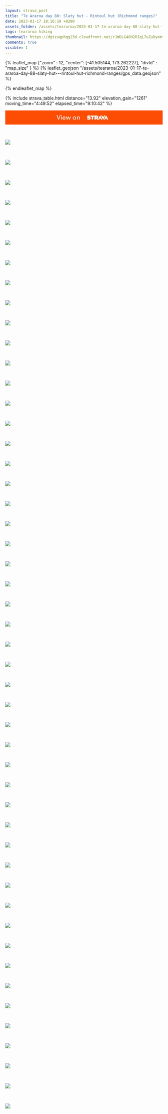 ```yaml
---
layout: strava_post
title: "Te Araroa day 88: Slaty hut - Rintoul hut (Richmond ranges)"
date: 2023-01-17 18:16:19 +0200
assets_folder: /assets/teararoa/2023-01-17-te-araroa-day-88-slaty-hut---rintoul-hut-richmond-ranges
tags: teararoa hiking
thumbnail: https://dgtzuqphqg23d.cloudfront.net/rJWDLG40H2RIqL7uZuDyomtdmGQp39s-0dzyNHzz6k0-1024x768.jpg
comments: true
visible: 1
---
```



{% leaflet_map {"zoom" : 12,
                  "center": [-41.505144, 173.262227],
                 "divId" : "map_size" } %}
    {% leaflet_geojson "/assets/teararoa/2023-01-17-te-araroa-day-88-slaty-hut---rintoul-hut-richmond-ranges/gps_data.geojson" %}

{% endleaflet_map %}





{% include strava_table.html distance="13.92" elevation_gain="1261" moving_time="4:49:52" elapsed_time="9:10:42" %}

[![](/assets/strava.jpg)](https://www.strava.com/activities/8410226425)


<br />

![](https://dgtzuqphqg23d.cloudfront.net/rJWDLG40H2RIqL7uZuDyomtdmGQp39s-0dzyNHzz6k0-1024x768.jpg)


<br />

![](https://dgtzuqphqg23d.cloudfront.net/pW3H-RLLpwWY_sm4fysVQPQX8nktsCPWnS28UIoj1Yo-1024x768.jpg)


<br />

![](https://dgtzuqphqg23d.cloudfront.net/KonPf4bskA-JV8S38JpQ1FfplE1YVsIdz9TbHjCGw4g-1024x768.jpg)


<br />

![](https://dgtzuqphqg23d.cloudfront.net/ZvCUQgKY7aAWHFAaisLVIYDL-IbHgoyH7U6hC_wlPW8-1024x768.jpg)


<br />

![](https://dgtzuqphqg23d.cloudfront.net/pkxEFAJnzQVN2M7aFo9EZAvEEdP746obnb8dyLenjKY-1024x768.jpg)


<br />

![](https://dgtzuqphqg23d.cloudfront.net/HPT7Rd4etBFlTYXX_usbE5EAEmGhfyqU4SB81mUSPlk-1024x768.jpg)


<br />

![](https://dgtzuqphqg23d.cloudfront.net/1CyBct9V6-hUyEuX2_pXz0jrcTfCuKEAO8qjNC0RBpQ-1024x768.jpg)


<br />

![](https://dgtzuqphqg23d.cloudfront.net/_EeTEExOhesDWz06GqSp58qFoWEsQKc9Cers-QPt95I-1024x768.jpg)


<br />

![](https://dgtzuqphqg23d.cloudfront.net/zs8LomIzGjNB0GIPzjYxfWtEjMi9KXmTd3hxTW0Y9v8-1024x768.jpg)


<br />

![](https://dgtzuqphqg23d.cloudfront.net/XtSuQqljmzEB1NFqTWDpUuAuZ-2CsiFm_uNP-qhy6_c-1024x768.jpg)


<br />

![](https://dgtzuqphqg23d.cloudfront.net/EkHOCGCgIME4hMrD8mdLCmduOZ4vTVBBojKNJnIn_Y8-576x1024.jpg)


<br />

![](https://dgtzuqphqg23d.cloudfront.net/gZwmL0kSs9BWj0S2OHWmzvN6f4SoKIN6J8ixGWRXstU-1024x768.jpg)


<br />

![](https://dgtzuqphqg23d.cloudfront.net/_E-dism0Un2Qj9gqa851TKF4dVMWP5WaI8WHJycFVxY-1024x768.jpg)


<br />

![](https://dgtzuqphqg23d.cloudfront.net/YW2KSNwloiih7xCS-RIN5lVkW3-3vppNIofks4vUBTk-1024x768.jpg)


<br />

![](https://dgtzuqphqg23d.cloudfront.net/QFAsqC3amkOwn0ol6jhlxUQUy3xLQ17XXzj_vrM1YHg-768x1024.jpg)


<br />

![](https://dgtzuqphqg23d.cloudfront.net/-WH58ADXIgtRAmGCJMCvihKmEelYSEBnTDEE0LkBxPE-1024x768.jpg)


<br />

![](https://dgtzuqphqg23d.cloudfront.net/5Yk596sosGEvyNLwlhrXyhMLw6UwWpsXvzOKOS3w3QQ-768x1024.jpg)


<br />

![](https://dgtzuqphqg23d.cloudfront.net/ZcEArm1NE2piG_FlX5HWnI2WZt6_KL4heS47UD7midg-768x1024.jpg)


<br />

![](https://dgtzuqphqg23d.cloudfront.net/dR92Asi0OD60OOKcV7gOzx2i74jOsZ1On5DD-WLAWIA-1024x689.jpg)


<br />

![](https://dgtzuqphqg23d.cloudfront.net/SLe3x2b4Zr-sx5Y_9Hf0mYx_U3bo8hkl1dyQ6-z3Lco-1024x768.jpg)


<br />

![](https://dgtzuqphqg23d.cloudfront.net/Tp9byXaPQyKowkdq9rMJJQGqo6o9dFQonxyAkyhPKyk-1024x768.jpg)


<br />

![](https://dgtzuqphqg23d.cloudfront.net/2kLBvpiCWV12Tp3TNltmU06y2Vwtm-YU2QIX3i2MH3s-1024x768.jpg)


<br />

![](https://dgtzuqphqg23d.cloudfront.net/yHua0Gsc30vOFzaYb98EXR8BQdE_NTObQaGq7SDLXbE-1024x768.jpg)


<br />

![](https://dgtzuqphqg23d.cloudfront.net/UQEzj7UbVV_7FXSuD6TwStH25R2U3o8sPu3MdKhVzHY-768x1024.jpg)


<br />

![](https://dgtzuqphqg23d.cloudfront.net/gCkL2q9mKnY43mHb8XVdCYSeCL_ImdgYbz73ZNXDNGQ-1024x768.jpg)


<br />

![](https://dgtzuqphqg23d.cloudfront.net/01hmv6kaVQYI2MjyL0bl4duRO6MK2OcJfnOk7YYxNcc-768x1024.jpg)


<br />

![](https://dgtzuqphqg23d.cloudfront.net/qAsMblNlvqZv3X72YfbxnRGOLAqFb_ytoh3zsRs7MGg-576x1024.jpg)


<br />

![](https://dgtzuqphqg23d.cloudfront.net/0VGk6b1TFuPbrHqrjSp931tPstXwzw2EbIcNkJx6ImA-1024x768.jpg)


<br />

![](https://dgtzuqphqg23d.cloudfront.net/N_gGeDVccukCScwhY-YNC9augowM7TW80v16kXjJboA-1024x768.jpg)


<br />

![](https://dgtzuqphqg23d.cloudfront.net/y6yr_bmRZmfn9dGqo1Rrl3aTl0U4_ZOkNxm4VVDHMak-1024x768.jpg)


<br />

![](https://dgtzuqphqg23d.cloudfront.net/wHbWPu3ggKY11r6g8jc325IGt3bCeV7RSssYTotps5Q-1024x768.jpg)


<br />

![](https://dgtzuqphqg23d.cloudfront.net/YlMypEzxZaipsGcNKTxBvFatG6Js7IxSPSa4wktrZlw-1024x768.jpg)


<br />

![](https://dgtzuqphqg23d.cloudfront.net/TF6WiFjcUtvAqRuqRmZp3KtoJYjJZAzgnC0A9_r-en8-768x1024.jpg)


<br />

![](https://dgtzuqphqg23d.cloudfront.net/IM54J8LuGjtM03AWUB2hTD-A7wzO0MQImHYNvLC5Xe4-1024x768.jpg)


<br />

![](https://dgtzuqphqg23d.cloudfront.net/MzAxLNpIOJu774U20hfNf5AxPVt_T_D-tqWcPF1zu-o-1024x768.jpg)


<br />

![](https://dgtzuqphqg23d.cloudfront.net/a3N_RLqr93A2Tnk-eW5WvJ61KRzNx5OqTVa2YbslTJM-1024x768.jpg)


<br />

![](https://dgtzuqphqg23d.cloudfront.net/1A09_9pQVEL3ltHxcCux2GdwvxvYso3CVuHrh5rNF9c-768x1024.jpg)


<br />

![](https://dgtzuqphqg23d.cloudfront.net/oOVJMBx5u1768T7_akw9hlXAPRNyGKLdEx8ejUQ7bjk-768x1024.jpg)


<br />

![](https://dgtzuqphqg23d.cloudfront.net/X-1D426gLFTaHLmRumghdi54VdcDBe7oQdmDrd6zthI-1024x768.jpg)


<br />

![](https://dgtzuqphqg23d.cloudfront.net/8khWzHSnfZyXd99oDsFMbpLAswv85vuePBxgaXT_CJs-768x1024.jpg)


<br />

![](https://dgtzuqphqg23d.cloudfront.net/Rutm6UOcVtKPzVOIC_x2d6A1nbUQSSKdaqJKlssJ0t8-1024x768.jpg)


<br />

![](https://dgtzuqphqg23d.cloudfront.net/pW-u9J3pjVn-xFJHDCU09OMHFam_Bktxn8ymIwyD9_k-768x1024.jpg)


<br />

![](https://dgtzuqphqg23d.cloudfront.net/wtRru_vVTlqqZW6rhXoU3JMeAE5JTufRxzXHO6qnnOY-768x1024.jpg)


<br />

![](https://dgtzuqphqg23d.cloudfront.net/efbgnaG_b6ep1CEVm1yACvEKwRKZoQeBVTbJoSa-5hk-768x1024.jpg)


<br />

![](https://dgtzuqphqg23d.cloudfront.net/DirfBg06erN2tm8x1ciSHzCtPnINyabCwbN9O-I2o1o-768x1024.jpg)


<br />

![](https://dgtzuqphqg23d.cloudfront.net/u6dngAOltGVw9ClcAuAoUc2RV1XZBxc_LyHtm6j4aFA-1024x768.jpg)


<br />

![](https://dgtzuqphqg23d.cloudfront.net/L4WJZ8i-rwg6oGwI21RIU08hK-RnorLbNWpkY7ozT8M-1024x768.jpg)


<br />

![](https://dgtzuqphqg23d.cloudfront.net/-1Rk0UqCfkr_5SFpZaNDQieSu_cm4-Oz2TW3mdq_B48-1024x768.jpg)


<br />

![](https://dgtzuqphqg23d.cloudfront.net/fIEEzazzR0H0_xH7dKcVn05kP45IEsVp6ZzrVl4WUQ4-768x1024.jpg)
